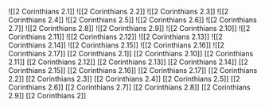 ![[2 Corinthians 2.1]]
![[2 Corinthians 2.2]]
![[2 Corinthians 2.3]]
![[2 Corinthians 2.4]]
![[2 Corinthians 2.5]]
![[2 Corinthians 2.6]]
![[2 Corinthians 2.7]]
![[2 Corinthians 2.8]]
![[2 Corinthians 2.9]]
![[2 Corinthians 2.10]]
![[2 Corinthians 2.11]]
![[2 Corinthians 2.12]]
![[2 Corinthians 2.13]]
![[2 Corinthians 2.14]]
![[2 Corinthians 2.15]]
![[2 Corinthians 2.16]]
![[2 Corinthians 2.17]]
[[2 Corinthians 2.1]]
[[2 Corinthians 2.10]]
[[2 Corinthians 2.11]]
[[2 Corinthians 2.12]]
[[2 Corinthians 2.13]]
[[2 Corinthians 2.14]]
[[2 Corinthians 2.15]]
[[2 Corinthians 2.16]]
[[2 Corinthians 2.17]]
[[2 Corinthians 2.2]]
[[2 Corinthians 2.3]]
[[2 Corinthians 2.4]]
[[2 Corinthians 2.5]]
[[2 Corinthians 2.6]]
[[2 Corinthians 2.7]]
[[2 Corinthians 2.8]]
[[2 Corinthians 2.9]]
[[2 Corinthians 2]]

